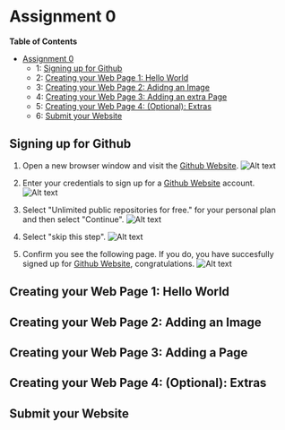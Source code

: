 
# Assignment 0

**Table of Contents** 

- [Assignment 0](#)
	- 1: [Signing up for Github](#)
	- 2: [Creating your Web Page 1: Hello World](#)
	- 3: [Creating your Web Page 2: Adidng an Image](#)
	- 4: [Creating your Web Page 3: Adding an extra Page](#)
	- 5: [Creating your Web Page 4: (Optional): Extras](#)
	- 6: [Submit your Website](#)

## Signing up for Github

1. Open a new browser window and visit the [Github Website](http://github.com). 
![Alt text](assignment0/images/githubsignup.png?raw=true "Optional Title")

2. Enter your credentials to sign up for a [Github Website](http://github.com) account.
![Alt text](assignment0/images/0-2.png?raw=true "Optional Title")

3. Select "Unlimited public repositories for free." for your personal plan and then select "Continue".
![Alt text](assignment0/images/0-3.png?raw=true "Optional Title")

4. Select "skip this step".
![Alt text](assignment0/images/0-4.png?raw=true "Optional Title")

5. Confirm you see the following page. If you do, you have succesfully signed up for [Github Website](http://github.com), congratulations. 
![Alt text](assignment0/images/0-5.png?raw=true "Optional Title")

## Creating your Web Page 1: Hello World

## Creating your Web Page 2: Adding an Image

## Creating your Web Page 3: Adding a Page 

## Creating your Web Page 4: (Optional): Extras

## Submit your Website
